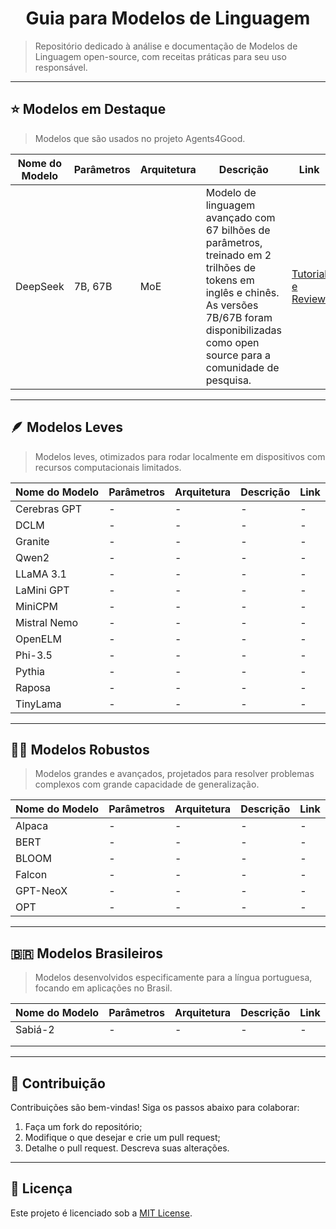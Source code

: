 <h1 align="center">Guia para Modelos de Linguagem</h1>

> Repositório dedicado à análise e documentação de Modelos de Linguagem open-source, com receitas práticas para seu uso responsável.

---
## ⭐ Modelos em Destaque
> Modelos que são usados no projeto Agents4Good.

|   Nome do Modelo  | Parâmetros    |    Arquitetura            |   Descrição                                   |     Link                                                         |
|-------------------|---------------|---------------------------|-----------------------------------------------|------------------------------------------------------------------|
| DeepSeek          | 7B, 67B       |       MoE                 |Modelo de linguagem avançado com 67 bilhões de parâmetros, treinado em 2 trilhões de tokens em inglês e chinês. As versões 7B/67B foram disponibilizadas como open source para a comunidade de pesquisa.                                   | [Tutorial e Review](./modelos/deepSeek/deepSeek.md)              |

---
## 🪶 Modelos Leves  
> Modelos leves, otimizados para rodar localmente em dispositivos com recursos computacionais limitados.

|   Nome do Modelo  | Parâmetros    |    Arquitetura            |   Descrição                                   |     Link                                     |
|-------------------|---------------|---------------------------|-----------------------------------------------|----------------------------------------------|
| Cerebras GPT      | -             | -                         | -                                             | -                                            |
| DCLM              | -             | -                         | -                                             | -                                            |
| Granite           | -             | -                         | -                                             | -                                            |
| Qwen2             | -             | -                         | -                                             | -                                            |
| LLaMA 3.1         | -             | -                         | -                                             | -                                            |
| LaMini GPT        | -             | -                         | -                                             | -                                            |
| MiniCPM           | -             | -                         | -                                             | -                                            |
| Mistral Nemo      | -             | -                         | -                                             | -                                            |
| OpenELM           | -             | -                         | -                                             | -                                            |
| Phi-3.5           | -             | -                         | -                                             | -                                            |
| Pythia            | -             | -                         | -                                             | -                                            |
| Raposa            | -             | -                         | -                                             | -                                            |
| TinyLama          | -             | -                         | -                                             | -                                            |

---
## 🏋️‍♂️ Modelos Robustos  
> Modelos grandes e avançados, projetados para resolver problemas complexos com grande capacidade de generalização.

| Nome do Modelo | Parâmetros   |    Arquitetura                |   Descrição                                                |     Link                                                |
|----------------|--------------|-------------------------------|------------------------------------------------------------|---------------------------------------------------------|
| Alpaca         | -            | -                             | -                                                          | -                                                       |
| BERT           | -            | -                             | -                                                          | -                                                       |
| BLOOM          | -            | -                             | -                                                          | -                                                       |
| Falcon         | -            | -                             | -                                                          | -                                                       |
| GPT-NeoX       | -            | -                             | -                                                          | -                                                       |
| OPT            | -            | -                             | -                                                          | -                                                       |

---
## 🇧🇷 Modelos Brasileiros  
> Modelos desenvolvidos especificamente para a língua portuguesa, focando em aplicações no Brasil.

|   Nome do Modelo  | Parâmetros   | Arquitetura      |   Descrição                                 | Link   |
|-------------------|--------------|------------------|---------------------------------------------|--------|
| Sabiá-2           |  -           | -                | -                                           | -      |
|                   |              |                  |                                             |        |
|                   |              |                  |                                             |        |

---
## 🤝 Contribuição  
Contribuições são bem-vindas! Siga os passos abaixo para colaborar:  

1. Faça um fork do repositório;  
2. Modifique o que desejar e crie um pull request;  
3. Detalhe o pull request. Descreva suas alterações.  

---
## 📜 Licença  
Este projeto é licenciado sob a [MIT License](LICENSE).
